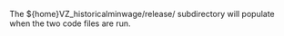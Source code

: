 The ${home}VZ_historicalminwage/release/ subdirectory will populate when the two code files are run.
